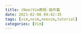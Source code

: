 ```yaml
---
title: (Neo)Vim教程-插件篇
date: 2021-02-06 09:42:35
tags: [vim,nvim,neovim,tutorial]
categories: [Vim]
---
```


<!-- vim: set ai nowrap nospell tw=500: -->
